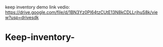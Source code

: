 keep inventory demo link vedio: https://drive.google.com/file/d/1BN3Yz0Pl64tzCUtE13N8kCDLLrjhuS8k/view?usp=drivesdk
# Keep-inventory-
